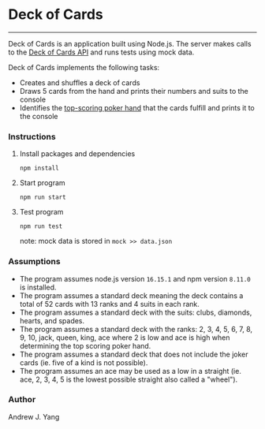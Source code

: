 # Deck of Cards

---
Deck of Cards is an application built using Node.js. The server makes calls to
the [Deck of Cards API](https://deckofcardsapi.com/) and runs tests using mock data.

Deck of Cards implements the following tasks:

- Creates and shuffles a deck of cards
- Draws 5 cards from the hand and prints their numbers and suits to the console
- Identifies the [top-scoring poker hand](https://en.wikipedia.org/wiki/List_of_poker_hands) that the cards fulfill and
  prints it to the console

### Instructions
1. Install packages and dependencies
    ````
    npm install
    ````
2. Start program
    ````
    npm run start
    ````
3. Test program
    ```
    npm run test
    ```
    note: mock data is stored in `mock >> data.json`

### Assumptions
- The program assumes node.js version `16.15.1` and npm version `8.11.0` is installed.
- The program assumes a standard deck meaning the deck contains a total of 52 cards with 13 ranks and 4 suits in each
  rank.
- The program assumes a standard deck with the suits: clubs, diamonds, hearts, and spades.
- The program assumes a standard deck with the ranks: 2, 3, 4, 5, 6, 7, 8, 9, 10, jack, queen, king, ace where 2 is low
  and ace is high when determining the top scoring poker hand.
- The program assumes a standard deck that does not include the joker cards (ie. five of a kind is not possible).
- The program assumes an ace may be used as a low in a straight (ie. ace, 2, 3, 4, 5 is the lowest possible straight
  also called a "wheel").

### Author

Andrew J. Yang